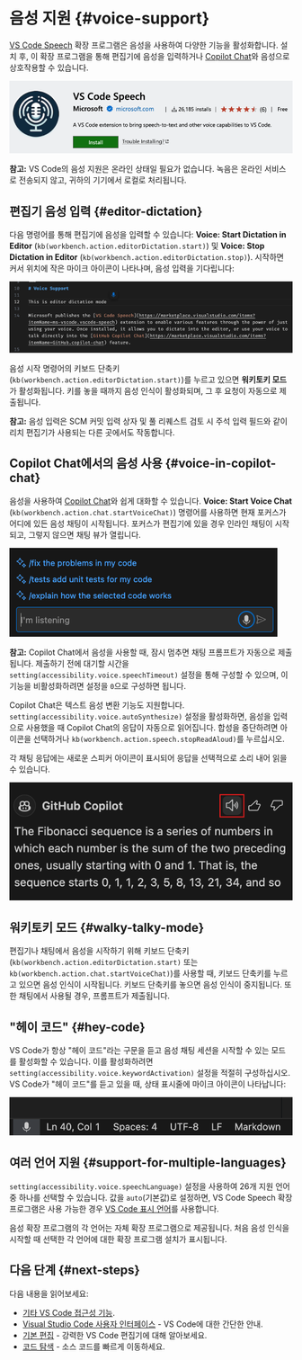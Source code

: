 # 음성 지원 {#voice-support}

[VS Code Speech](https://marketplace.visualstudio.com/items?itemName=ms-vscode.vscode-speech) 확장 프로그램은 음성을 사용하여 다양한 기능을 활성화합니다. 설치 후, 이 확장 프로그램을 통해 편집기에 음성을 입력하거나 [Copilot Chat](https://marketplace.visualstudio.com/items?itemName=GitHub.copilot-chat)와 음성으로 상호작용할 수 있습니다.

![VS Code Speech 확장 프로그램 마켓플레이스 세부정보 스크린샷](images/accessibility/speech-extension.png)

**참고:** VS Code의 음성 지원은 온라인 상태일 필요가 없습니다. 녹음은 온라인 서비스로 전송되지 않고, 귀하의 기기에서 로컬로 처리됩니다.

## 편집기 음성 입력 {#editor-dictation}

다음 명령어를 통해 편집기에 음성을 입력할 수 있습니다: **Voice: Start Dictation in Editor** (`kb(workbench.action.editorDictation.start)`) 및 **Voice: Stop Dictation in Editor** (`kb(workbench.action.editorDictation.stop)`). 시작하면 커서 위치에 작은 마이크 아이콘이 나타나며, 음성 입력을 기다립니다:

![편집기 음성 입력 모드](images/accessibility/editor-dictate.png)

음성 시작 명령어의 키보드 단축키 (`kb(workbench.action.editorDictation.start)`)를 누르고 있으면 **워키토키 모드**가 활성화됩니다. 키를 놓을 때까지 음성 인식이 활성화되며, 그 후 요청이 자동으로 제출됩니다.

**참고:** 음성 입력은 SCM 커밋 입력 상자 및 풀 리퀘스트 검토 시 주석 입력 필드와 같이 리치 편집기가 사용되는 다른 곳에서도 작동합니다.

## Copilot Chat에서의 음성 사용 {#voice-in-copilot-chat}

음성을 사용하여 [Copilot Chat](https://marketplace.visualstudio.com/items?itemName=GitHub.copilot-chat)와 쉽게 대화할 수 있습니다. **Voice: Start Voice Chat** (`kb(workbench.action.chat.startVoiceChat)`) 명령어를 사용하면 현재 포커스가 어디에 있든 음성 채팅이 시작됩니다. 포커스가 편집기에 있을 경우 인라인 채팅이 시작되고, 그렇지 않으면 채팅 뷰가 열립니다.

![음성 채팅 메시지를 입력하기 위한 활성 마이크 아이콘이 표시된 채팅 입력 필드 스크린샷](images/accessibility/voice-chat.png)

**참고:** Copilot Chat에서 음성을 사용할 때, 잠시 멈추면 채팅 프롬프트가 자동으로 제출됩니다. 제출하기 전에 대기할 시간을 `setting(accessibility.voice.speechTimeout)` 설정을 통해 구성할 수 있으며, 이 기능을 비활성화하려면 설정을 `0`으로 구성하면 됩니다.

Copilot Chat은 텍스트 음성 변환 기능도 지원합니다. `setting(accessibility.voice.autoSynthesize)` 설정을 활성화하면, 음성을 입력으로 사용했을 때 Copilot Chat의 응답이 자동으로 읽어집니다. 합성을 중단하려면 아이콘을 선택하거나 `kb(workbench.action.speech.stopReadAloud)`를 누르십시오.

각 채팅 응답에는 새로운 스피커 아이콘이 표시되어 응답을 선택적으로 소리 내어 읽을 수 있습니다.

![채팅 응답에 대한 텍스트 음성 변환](images/accessibility/text-to-speech.png)

## 워키토키 모드 {#walky-talky-mode}

편집기나 채팅에서 음성을 시작하기 위해 키보드 단축키 (`kb(workbench.action.editorDictation.start)` 또는 `kb(workbench.action.chat.startVoiceChat)`)를 사용할 때, 키보드 단축키를 누르고 있으면 음성 인식이 시작됩니다. 키보드 단축키를 놓으면 음성 인식이 중지됩니다. 또한 채팅에서 사용될 경우, 프롬프트가 제출됩니다.

## "헤이 코드" {#hey-code}

VS Code가 항상 "헤이 코드"라는 구문을 듣고 음성 채팅 세션을 시작할 수 있는 모드를 활성화할 수 있습니다. 이를 활성화하려면 `setting(accessibility.voice.keywordActivation)` 설정을 적절히 구성하십시오. VS Code가 "헤이 코드"를 듣고 있을 때, 상태 표시줄에 마이크 아이콘이 나타납니다:

!["헤이 코드"를 듣고 있음을 나타내는 상태 표시줄 항목 스크린샷](images/accessibility/hey-code.png)

## 여러 언어 지원 {#support-for-multiple-languages}

`setting(accessibility.voice.speechLanguage)` 설정을 사용하여 26개 지원 언어 중 하나를 선택할 수 있습니다. 값을 `auto`(기본값)로 설정하면, VS Code Speech 확장 프로그램은 사용 가능한 경우 [VS Code 표시 언어](/docs/editor/locales.md)를 사용합니다.

음성 확장 프로그램의 각 언어는 자체 확장 프로그램으로 제공됩니다. 처음 음성 인식을 시작할 때 선택한 각 언어에 대한 확장 프로그램 설치가 표시됩니다.

## 다음 단계 {#next-steps}

다음 내용을 읽어보세요:

* [기타 VS Code 접근성 기능](/docs/editor/accessibility.md).
* [Visual Studio Code 사용자 인터페이스](/docs/getstarted/userinterface.md) - VS Code에 대한 간단한 안내.
* [기본 편집](/docs/editor/codebasics.md) - 강력한 VS Code 편집기에 대해 알아보세요.
* [코드 탐색](/docs/editor/editingevolved.md) - 소스 코드를 빠르게 이동하세요.